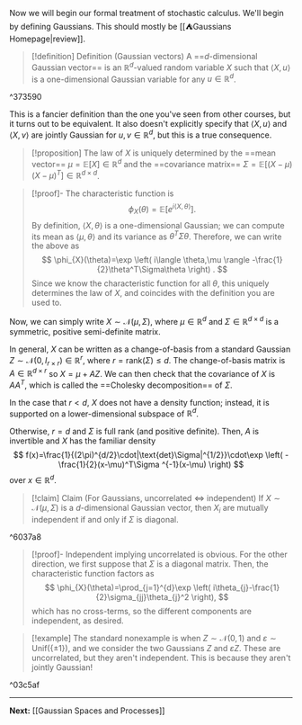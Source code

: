 Now we will begin our formal treatment of stochastic calculus. We'll begin by defining Gaussians. This should mostly be [[⛺Gaussians Homepage|review]].

> [!definition] Definition (Gaussian vectors)
> A ==$d$-dimensional Gaussian vector== is an $\mathbb{R}^{d}$-valued random variable $X$  such that $\langle X,u \rangle$ is a one-dimensional Gaussian variable for any $u\in \mathbb{R}^{d}$.

^373590

This is a fancier definition than the one you've seen from other courses, but it turns out to be equivalent. It also doesn't explicitly specify that $\langle X,u \rangle$ and $\langle X,v \rangle$ are jointly Gaussian for $u,v\in \mathbb{R}^{d}$, but this is a true consequence.

> [!proposition]
> The law of $X$ is uniquely determined by the ==mean vector== $\mu=\mathbb{E}[X]\in \mathbb{R}^{d}$ and the ==covariance matrix== $\Sigma=\mathbb{E}[(X-\mu)(X-\mu)^T]\in \mathbb{R}^{d\times d}$.

> [!proof]-
> The characteristic function is
> $$
> \phi_{X}(\theta)=\mathbb{E}\left[ e^{i\langle X,\theta \rangle } \right].
> $$
> By definition, $\langle X,\theta \rangle$ is a one-dimensional Gaussian; we can compute its mean as $\langle \mu,\theta \rangle$ and its variance as $\theta^T\Sigma\theta$. Therefore, we can write the above as
> $$
> \phi_{X}(\theta)=\exp \left( i\langle \theta,\mu \rangle -\frac{1}{2}\theta^T\Sigma\theta \right) .
> $$
> Since we know the characteristic function for all $\theta$, this uniquely determines the law of $X$, and coincides with the definition you are used to.

Now, we can simply write $X\sim \mathcal{N}(\mu,\Sigma)$, where $\mu \in \mathbb{R}^{d}$ and $\Sigma \in \mathbb{R}^{d\times d}$ is a symmetric, positive semi-definite matrix.

In general, $X$ can be written as a change-of-basis from a standard Gaussian $Z\sim \mathcal{N}(0,I_{r\times r})\in \mathbb{R}^{r}$, where $r=\text{rank}(\Sigma)\leq d$. The change-of-basis matrix is $A\in \mathbb{R}^{d\times r}$ so $X=\mu+AZ$. We can then check that the covariance of $X$ is $A A^T$, which is called the ==Cholesky decomposition== of $\Sigma$.

In the case that $r<d$, $X$ does not have a density function; instead, it is supported on a lower-dimensional subspace of $\mathbb{R}^{d}$.

Otherwise, $r=d$ and $\Sigma$ is full rank (and positive definite). Then, $A$ is invertible and $X$ has the familiar density
$$
f(x)=\frac{1}{(2\pi)^{d/2}\cdot|\text{det}\Sigma|^{1/2}}\cdot\exp \left( -\frac{1}{2}(x-\mu)^T\Sigma ^{-1}(x-\mu) \right) 
$$
over $x \in \mathbb{R}^{d}$.

> [!claim] Claim (For Gaussians, uncorrelated $\Longleftrightarrow$ independent)
> If $X\sim \mathcal{N}(\mu,\Sigma)$ is a $d$-dimensional Gaussian vector, then $X_{i}$ are mutually independent if and only if $\Sigma$ is diagonal.

^6037a8

> [!proof]-
> Independent implying uncorrelated is obvious. For the other direction, we first suppose that $\Sigma$ is a diagonal matrix. Then, the characteristic function factors as
> $$
> \phi_{X}(\theta)=\prod_{j=1}^{d}\exp \left( i\theta_{j}-\frac{1}{2}\sigma_{jj}\theta_{j}^2 \right),
> $$
> which has no cross-terms, so the different components are independent, as desired.

> [!example]
> The standard nonexample is when $Z\sim \mathcal{N}(0,1)$ and $\varepsilon \sim \text{Unif}(\{ \pm 1 \})$, and we consider the two Gaussians $Z$ and $\varepsilon Z$. These are uncorrelated, but they aren't independent. This is because they aren't jointly Gaussian!

^03c5af

---

**Next:** [[Gaussian Spaces and Processes]]